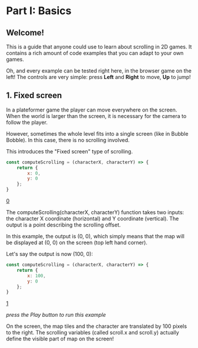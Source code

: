 # Part I: Basics

## Welcome!
This is a guide that anyone could use to learn about scrolling in 2D games.
It contains a rich amount of code examples that you can adapt to your own games.

Oh, and every example can be tested right here, in the browser game on the left!
The controls are very simple: press **Left** and **Right** to move, **Up** to jump!

## 1. Fixed screen
In a plateformer game the player can move everywhere on the screen. When the world is larger than the screen, it is necessary for the camera to follow the player.

However, sometimes the whole level fits into a single screen (like in Bubble Bobble). In this case, there is no scrolling involved.

This introduces the "Fixed screen" type of scrolling.

```js
const computeScrolling = (characterX, characterY) => {
    return {
        x: 0,
        y: 0
    };
}
```

[0](play)

The computeScrolling(characterX, characterY) function takes two inputs: the character X coordinate (horizontal) and Y coordinate (vertical).
The output is a point describing the scrolling offset.

In this example, the output is (0, 0), which simply means that the map will be displayed at (0, 0) on the screen (top left hand corner).

Let's say the output is now (100, 0):

```js
const computeScrolling = (characterX, characterY) => {
    return {
        x: 100,
        y: 0
    };
}
```

[1](play)

*press the Play button to run this example*

On the screen, the map tiles and the character are translated by 100 pixels to the right.
The scrolling variables (called scroll.x and scroll.y) actually define the visible part of map on the screen!
